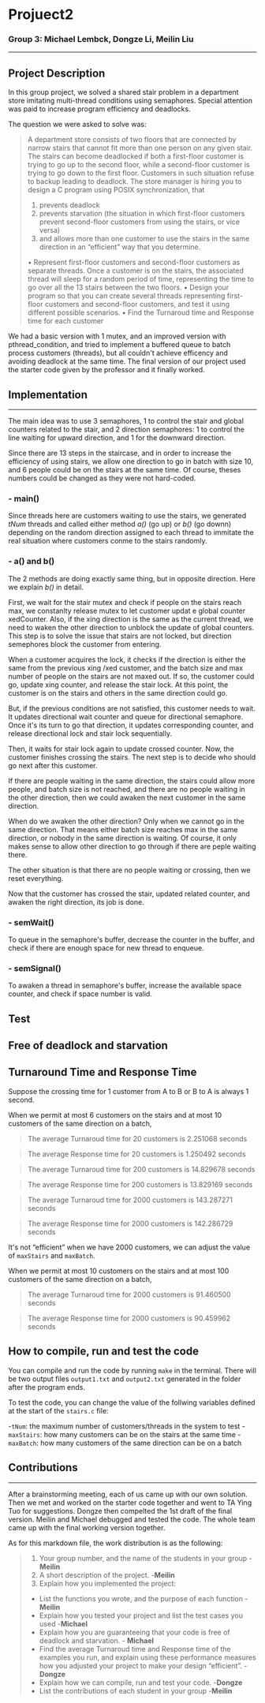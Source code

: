 # Projuect2
### Group 3: Michael Lembck, Dongze Li, Meilin Liu
-----
## Project Description  
In this group project, we solved a shared stair problem in a department store imitating multi-thread conditions using semaphores. Special attention was paid to increase program efficiency and deadlocks.

The question we were asked to solve was:

>A department store consists of two floors that are connected by narrow stairs that cannot fit more than one person on any given stair. The stairs can become deadlocked if both a first-floor customer is trying to go up to the second floor, while a second-floor customer is trying to go down to the first floor. Customers in such situation refuse to backup leading to deadlock. 
The store manager is hiring you to design a C program using POSIX synchronization, that 
>1.	prevents deadlock
>2.	prevents starvation (the situation in which first-floor customers prevent second-floor customers from using the stairs, or vice versa)
>3.	and allows more than one customer to use the stairs in the same direction in an “efficient” way that you determine.
>
>•	Represent first-floor customers and second-floor customers as separate threads. Once a customer is on the stairs, the associated thread will sleep for a random period of time, representing the time to go over all the 13 stairs between the two floors.
>•	Design your program so that you can create several threads representing first-floor customers and second-floor customers, and test it using different possible scenarios.
>•	Find the Turnaroud time and Response time for each customer


We had a basic version with 1 mutex, and an improved version with pthread_condition, and tried to implement a buffered queue to batch process customers (threads), but all couldn't achieve efficency and avoiding deadlock at the same time. The final version of our project used the starter code given by the professor and it finally worked.

## Implementation 
----
The main idea was to use 3 semaphores, 1 to control the stair and global counters related to the stair, and 2 direction semaphores: 1 to control the line waiting for upward direction, and 1 for the downward direction. 

Since there are 13 steps in the staircase, and in order to increase the efficiency of using stairs, we allow one direction to go in batch with size 10, and 6 people could be on the stairs at the same time. Of course, theses numbers could be changed as they were not hard-coded.

### - main()
Since threads here are customers waiting to use the stairs, we generated *tNum* threads and called either method *a()* (go up) or *b()* (go downn) depending on the random direction assigned to each thread to immitate the real situation where customers conme to the stairs randomly. 

### - a() and b()
The 2 methods are doing exactly same thing, but in opposite direction. Here we explain *b()* in detail. 

First, we wait for the stair mutex and check if people on the stairs reach max, we constanlty release mutex to let customer updat
e global counter xedCounter. Also, if the xing direction is the same as the current thread, we need to waken the other direction to unblock the update of global counters. This step is to solve the issue that stairs are not locked, but direction semephores block the customer from entering.

When a customer acquires the lock, it checks if the direction is either the same from the previous xing /xed customer, and the batch size and max number of people on the stairs are not maxed out. If so, the customer could go, update xing counter, and release the stair lock. At this point, the customer is on the stairs and others in the same direction could go.

But, if the previous conditions are not satisfied, this customer needs to wait. It updates directional wait counter and queue for directional semaphore. Once it's its turn to go that direction, it updates corresponding counter, and release directional lock and stair lock sequentially.

Then, it waits for stair lock again to update crossed counter. Now, the customer finishes crossing the stairs. The next step is to decide who should go next after this customer.

If there are people waiting in the same direction, the stairs could allow more people, and batch size is not reached, and there are no people waiting in the other direction, then we could awaken the next customer in the same direction.

When do we awaken the other direction? Only when we cannot go in the same direction. That means either batch size reaches max in the same direction, or nobody in the same direction is waiting. Of course, it only makes sense to allow other direction to go through if there are peple waiting there.

The other situation is that there are no people waiting or crossing, then we reset everything.

Now that the customer has crossed the stair, updated related counter, and awaken the right direction, its job is done.

### - semWait()
To queue in the semaphore's buffer, decrease the counter in the buffer, and check if there are enough space for new thread to enqueue.


### - semSignal()
To awaken a thread in semaphore's buffer, increase the available space counter, and check if space number is valid.

## Test

## Free of deadlock and starvation

## Turnaround Time and Response Time

Suppose the crossing time for 1 customer from A to B or B to A is always 1 second. 

When we permit at most 6 customers on the stairs and at most 10 customers of the same direction on a batch, 

 >The average Turnaroud time for 20 customers is 2.251068 seconds 

 >The average Response time for 20 customers is 1.250492 seconds 

 >The average Turnaroud time for 200 customers is 14.829678 seconds 

 >The average Response time for 200 customers is 13.829169 seconds 

 >The average Turnaroud time for 2000 customers is 143.287271 seconds 

 >The average Response time for 2000 customers is 142.286729 seconds 


It's not “efficient” when we have 2000 customers, we can adjust the value of `maxStairs` and `maxBatch`.

When we permit at most 10 customers on the stairs and at most 100 customers of the same direction on a batch, 

 >The average Turnaroud time for 2000 customers is 91.460500 seconds 

 >The average Response time for 2000 customers is 90.459962 seconds 


## How to compile, run and test the code

You can compile and run the code by running `make` in the terminal. There will be two output files `output1.txt` and `output2.txt` generated in the folder after the program ends.

To test the code, you can change the value of the follwing variables defined at the start of the `stairs.c` file:

-`tNum`: the maximum number of customers/threads in the system to test
-`maxStairs`: how many customers can be on the stairs at the same time
-`maxBatch`: how many customers of the same direction can be on a batch


## Contributions
---

After a brainstorming meeting, each of us came up with our own solution. Then we met and worked on the starter code together and went to TA Ying Tuo for suggestions. Dongze then compelted the 1st draft of the final version. Meilin and Michael debugged and tested the code. The whole team came up with the final working version together.

As for this markdown file, the work distribution is as the following:

>1. Your group number, and the name of the students in your group -**Meilin**
>2. A short description of the project. -**Meilin**
>3. Explain how you implemented the project:
>- List the functions you wrote, and the purpose of each function - **Meilin**
>- Explain how you tested your project and list the test cases you used -**Michael**
>- Explain how you are guaranteeing that your code is free of deadlock and starvation. - **Michael**
>- Find the average Turnaroud time and Response time of the examples you run, and explain using these performance measures how you adjusted your project to make your design “efficient”. - **Dongze**
>- Explain how we can compile, run and test your code. -**Dongze**
>- List the contributions of each student in your group -**Meilin**


